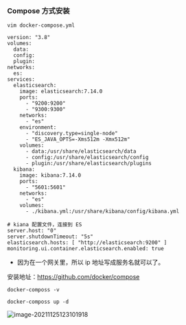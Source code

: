 ### Compose 方式安装



```
vim docker-compose.yml
```

 

```
version: "3.8"
volumes:
  data:
  config:
  plugin:
networks:
  es:
services:
  elasticsearch:
    image: elasticsearch:7.14.0
    ports:
      - "9200:9200"
      - "9300:9300"
    networks:
      - "es"  
    environment:
      - "discovery.type=single-node"
      - "ES_JAVA_OPTS=-Xms512m -Xmx512m"
    volumes:
      - data:/usr/share/elasticsearch/data
      - config:/usr/share/elasticsearch/config 
      - plugin:/usr/share/elasticsearch/plugins
  kibana:
    image: kibana:7.14.0
    ports:
      - "5601:5601"
    networks:
      - "es"
    volumes:
      - ./kibana.yml:/usr/share/kibana/config/kibana.yml
```



```
# kiana 配置文件，连接到 ES
server.host: "0"
server.shutdownTimeout: "5s"
elasticsearch.hosts: [ "http://elasticsearch:9200" ]
monitoring.ui.container.elasticsearch.enabled: true
```

+ 因为在一个网关里，所以 ip 地址写成服务名就可以了。





安装地址：https://github.com/docker/compose

```
docker-composs -v

docker-composs up -d
```



![image-20211125123101918](https://tva1.sinaimg.cn/large/008i3skNgy1gwrabzilhrj319u0k4th1.jpg)

## 
